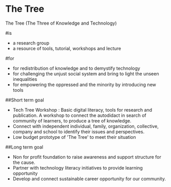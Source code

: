 # The Tree


The Tree (The Three of Knowledge and Technology) 

#is 

- a research group 
- a resource of tools, tutorial, workshops and lecture  


#for  

- for redistribution of knowledge and to demystify technology 
- for challenging the unjust social system and bring to light the unseen inequalities 
- for empowering the oppressed and the minority by introducing new tools  


##Short term goal 

-  Tech Tree Workshop : Basic digital literacy, tools for research and publication. A workshop to connect the autodidact in search of community of learners, to produce a tree of knowledge.   
- Connect with independent individual, family, organization, collective, company and school to identify their issues and perspectives.  
- Low budget prototype of 'The Tree' to meet their situation 

##Long term goal 

- Non for profit foundation to raise awareness and support structure for the cause.  
- Partner with technology literacy initiatives to provide learning opportunity  
- Develop and connect sustainable career opportunity for our community. 
  


